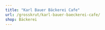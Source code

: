 ```yaml
---
title: "Karl Bauer Bäckerei Cafe"
url: /grosskrut/karl-bauer-baeckerei-cafe/
shop: Bäckerei
---
```

